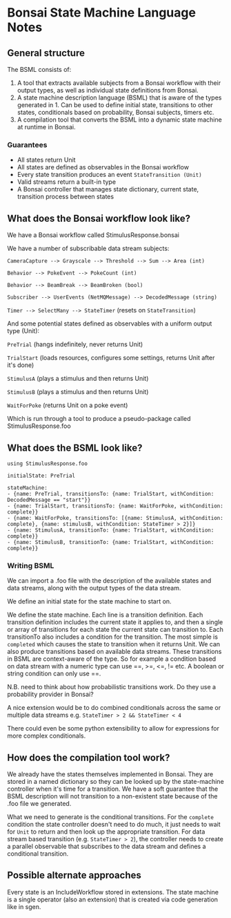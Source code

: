 # Bonsai State Machine Language Notes

## General structure
The BSML consists of:

1. A tool that extracts available subjects from a Bonsai workflow with their output types, as well as individual state definitions from Bonsai.
2. A state machine description language (BSML) that is aware of the types generated in 1. Can be used to define initial state, transitions to other states, conditionals based on probability, Bonsai subjects, timers etc.
3. A compilation tool that converts the BSML into a dynamic state machine at runtime in Bonsai.

### Guarantees
- All states return Unit
- All states are defined as observables in the Bonsai workflow
- Every state transition produces an event `StateTransition (Unit)`
- Valid streams return a built-in type
- A Bonsai controller that manages state dictionary, current state, transition process between states

## What does the Bonsai workflow look like?
We have a Bonsai workflow called StimulusResponse.bonsai

We have a number of subscribable data stream subjects:

`CameraCapture --> Grayscale --> Threshold --> Sum --> Area (int)`

`Behavior --> PokeEvent --> PokeCount (int)`

`Behavior --> BeamBreak --> BeamBroken (bool)`

`Subscriber --> UserEvents (NetMQMessage) --> DecodedMessage (string)`

`Timer --> SelectMany --> StateTimer` (resets on `StateTransition`)

And some potential states defined as observables with a uniform output type (Unit):

`PreTrial` (hangs indefinitely, never returns Unit)

`TrialStart` (loads resources, configures some settings, returns Unit after it's done)

`StimulusA` (plays a stimulus and then returns Unit)

`StimulusB` (plays a stimulus and then returns Unit)

`WaitForPoke` (returns Unit on a poke event)

Which is run through a tool to produce a pseudo-package called StimulusResponse.foo

## What does the BSML look like?    

```
using StimulusResponse.foo

initialState: PreTrial

stateMachine: 
- {name: PreTrial, transitionsTo: {name: TrialStart, withCondition: DecodedMessage == "start"}}
- {name: TrialStart, transitionsTo: {name: WaitForPoke, withCondition: complete}}
- {name: WaitForPoke, transitionsTo: [{name: StimulusA, withCondition: complete}, {name: stimulusB, withCondition: StateTimer > 2}]}
- {name: StimulusA, transitionTo: {name: TrialStart, withCondition: complete}}
- {name: StimulusB, transitionTo: {name: TrialStart, withCondition: complete}}

```

### Writing BSML
We can import a .foo file with the description of the available states and data streams, along with the output types of the data stream.

We define an initial state for the state machine to start on.

We define the state machine. Each line is a transition definition. Each transition definition includes the current state it applies to, and then a single or array of transitions for each state the current state can transition to. Each transitionTo also includes a condition for the transition. The most simple is `completed` which causes the state to transition when it returns Unit. We can also produce transitions based on available data streams. These transitions in BSML are context-aware of the type. So for example a condition based on data stream with a numeric type can use ==, >=, <=, != etc. A boolean or string condition can only use ==.

N.B. need to think about how probabilistic transitions work. Do they use a probability provider in Bonsai?

A nice extension would be to do combined conditionals across the same or multiple data streams e.g. `StateTimer > 2 && StateTimer < 4`

There could even be some python extensibility to allow for expressions for more complex conditionals.

## How does the compilation tool work?

We already have the states themselves implemented in Bonsai. They are stored in a named dictionary so they can be looked up by the state-machine controller when it's time for a transition. We have a soft guarantee that the BSML description will not transition to a non-existent state because of the .foo file we generated.

What we need to generate is the conditional transitions. For the `complete` condition the state controller doesn't need to do much, it just needs to wait for `Unit` to return and then look up the appropriate transition. For data stream based transition (e.g. `StateTimer > 2`), the controller needs to create a parallel observable that subscribes to the data stream and defines a conditional transition.

## Possible alternate approaches
Every state is an IncludeWorkflow stored in extensions. The state machine is a single operator (also an extension) that is created via code generation like in sgen.
